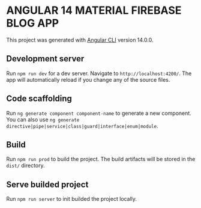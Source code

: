 # ANGULAR 14 MATERIAL FIREBASE BLOG APP

This project was generated with [Angular CLI](https://github.com/angular/angular-cli) version 14.0.0.

## Development server

Run `npm run dev` for a dev server. Navigate to `http://localhost:4200/`. The app will automatically reload if you change any of the source files.

## Code scaffolding

Run `ng generate component component-name` to generate a new component. You can also use `ng generate directive|pipe|service|class|guard|interface|enum|module`.

## Build

Run `npm run prod` to build the project. The build artifacts will be stored in the `dist/` directory.


## Serve builded project

Run `npm run server` to init builded the project locally. 